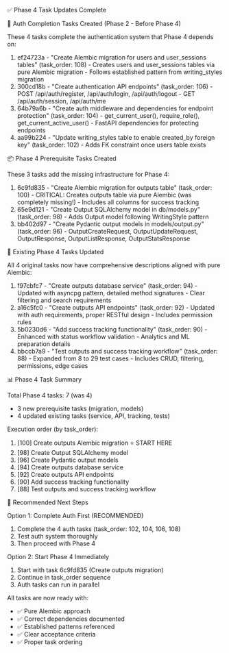   ✅ Phase 4 Task Updates Complete

  🔐 Auth Completion Tasks Created (Phase 2 - Before Phase 4)

  These 4 tasks complete the authentication system that Phase 4 depends on:

  1. ef24723a - "Create Alembic migration for users and user_sessions tables" (task_order: 108)
    - Creates users and user_sessions tables via pure Alembic migration
    - Follows established pattern from writing_styles migration
  2. 300cd18b - "Create authentication API endpoints" (task_order: 106)
    - POST /api/auth/register, /api/auth/login, /api/auth/logout
    - GET /api/auth/session, /api/auth/me
  3. 64b79a6b - "Create auth middleware and dependencies for endpoint protection" (task_order: 104)
    - get_current_user(), require_role(), get_current_active_user()
    - FastAPI dependencies for protecting endpoints
  4. aa99b224 - "Update writing_styles table to enable created_by foreign key" (task_order: 102)
    - Adds FK constraint once users table exists

  📦 Phase 4 Prerequisite Tasks Created

  These 3 tasks add the missing infrastructure for Phase 4:

  1. 6c9fd835 - "Create Alembic migration for outputs table" (task_order: 100)
    - CRITICAL: Creates outputs table via pure Alembic (was completely missing!)
    - Includes all columns for success tracking
  2. 65e9d121 - "Create Output SQLAlchemy model in db/models.py" (task_order: 98)
    - Adds Output model following WritingStyle pattern
  3. bb402d97 - "Create Pydantic output models in models/output.py" (task_order: 96)
    - OutputCreateRequest, OutputUpdateRequest, OutputResponse, OutputListResponse, OutputStatsResponse

  📝 Existing Phase 4 Tasks Updated

  All 4 original tasks now have comprehensive descriptions aligned with pure Alembic:

  1. f97cbfc7 - "Create outputs database service" (task_order: 94)
    - Updated with asyncpg pattern, detailed method signatures
    - Clear filtering and search requirements
  2. a16c5fc0 - "Create outputs API endpoints" (task_order: 92)
    - Updated with auth requirements, proper RESTful design
    - Includes permission rules
  3. 5b0230d6 - "Add success tracking functionality" (task_order: 90)
    - Enhanced with status workflow validation
    - Analytics and ML preparation details
  4. bbccb7a9 - "Test outputs and success tracking workflow" (task_order: 88)
    - Expanded from 8 to 29 test cases
    - Includes CRUD, filtering, permissions, edge cases

  📊 Phase 4 Task Summary

  Total Phase 4 tasks: 7 (was 4)
  - 3 new prerequisite tasks (migration, models)
  - 4 updated existing tasks (service, API, tracking, tests)

  Execution order (by task_order):
  1. [100] Create outputs Alembic migration ⭐ START HERE
  2. [98] Create Output SQLAlchemy model
  3. [96] Create Pydantic output models
  4. [94] Create outputs database service
  5. [92] Create outputs API endpoints
  6. [90] Add success tracking functionality
  7. [88] Test outputs and success tracking workflow

  🚀 Recommended Next Steps

  Option 1: Complete Auth First (RECOMMENDED)

  1. Complete the 4 auth tasks (task_order: 102, 104, 106, 108)
  2. Test auth system thoroughly
  3. Then proceed with Phase 4

  Option 2: Start Phase 4 Immediately

  1. Start with task 6c9fd835 (Create outputs migration)
  2. Continue in task_order sequence
  3. Auth tasks can run in parallel

  All tasks are now ready with:
  - ✅ Pure Alembic approach
  - ✅ Correct dependencies documented
  - ✅ Established patterns referenced
  - ✅ Clear acceptance criteria
  - ✅ Proper task ordering
